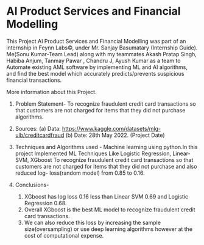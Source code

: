 # AI Product Services and Financial Modelling

This Project AI Product Services and Financial Modelling was part of an internship in Feynn Labs©, under Mr. Sanjay Basumatary (Internship Guide). Me(Sonu Kumar-Team Lead) along with my teammates Akash Pratap Singh, Habiba Anjum, Tanmay Pawar , Chandru J, Ayush Kumar as a team to Automate existing AML software by implementing ML and AI algorithms, and find the best model which accurately predicts/prevents suspicious financial transactions.

More information about this Project.

1. Problem Statement-
    To recognize fraudulent credit card transactions so that customers are not charged for items that they did not purchase algorithms.

2. Sources:
   (a) Data:   https://www.kaggle.com/datasets/mlg-ulb/creditcardfraud
   (b) Date:    28th May 2022. (Project Date)

3. Techniques and Algorithms used -
    Machine learning using python.In this project Implemented ML Techniques Like Logistic Regression, Linear-SVM, XGboost To recognize           fraudulent credit card transactions so that customers are not charged for items that they did not purchase and also reduced log-             loss(random model) from 0.85 to 0.16. 

4. Conclusions-
   1. XGboost has log loss 0.16 less than Linear SVM 0.69 and Logistic Regression 0.68.
   2. Overall XGboost is the best ML model to recognize fraudulent credit card transactions.
   3. We can also reduce this loss by increasing the sample size(oversampling) or use deep learning algorithms however at the cost of             computational expense.

         

